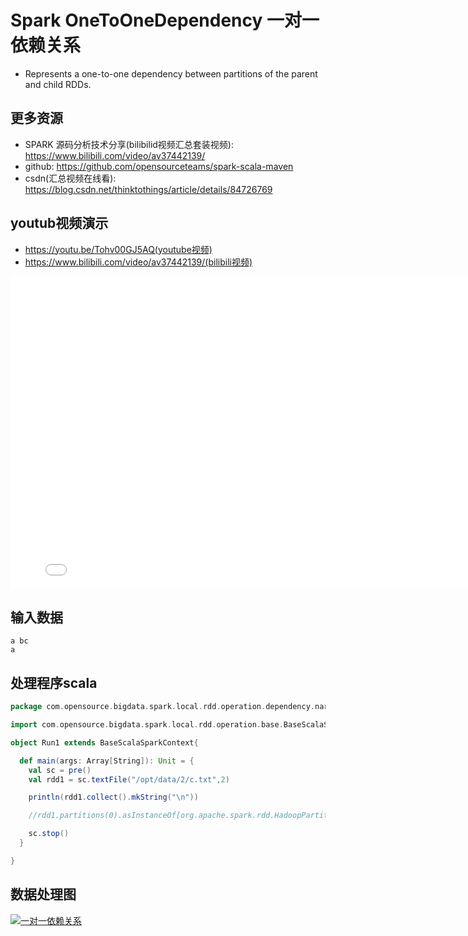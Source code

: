 # Spark OneToOneDependency 一对一依赖关系

-  Represents a one-to-one dependency between partitions of the parent and child RDDs.


## 更多资源
- SPARK 源码分析技术分享(bilibilid视频汇总套装视频): https://www.bilibili.com/video/av37442139/
- github: https://github.com/opensourceteams/spark-scala-maven
- csdn(汇总视频在线看): https://blog.csdn.net/thinktothings/article/details/84726769


## youtub视频演示
  - https://youtu.be/Tohv00GJ5AQ(youtube视频)
  - https://www.bilibili.com/video/av37442139/(bilibili视频)

<iframe   width="800" height="500" src="//player.bilibili.com/player.html?aid=37442139&cid=65822237&page=1" scrolling="no" border="0" frameborder="no" framespacing="0" allowfullscreen="true"> </iframe>


  
## 输入数据

```shell
a bc
a  
```

## 处理程序scala
```scala
package com.opensource.bigdata.spark.local.rdd.operation.dependency.narrow.n_02_RangeDependency

import com.opensource.bigdata.spark.local.rdd.operation.base.BaseScalaSparkContext

object Run1 extends BaseScalaSparkContext{

  def main(args: Array[String]): Unit = {
    val sc = pre()
    val rdd1 = sc.textFile("/opt/data/2/c.txt",2)

    println(rdd1.collect().mkString("\n"))

    //rdd1.partitions(0).asInstanceOf[org.apache.spark.rdd.HadoopPartition]

    sc.stop()
  }

}
```

## 数据处理图
[![一对一依赖关系](https://github.com/opensourceteams/spark-scala-maven/blob/master/md/images/rdd.denpendency/oneToOneDenpendency_2.png "一对一依赖关系")](https://github.com/opensourceteams/spark-scala-maven/blob/master/md/images/rdd.denpendency/oneToOneDenpendency_2.png "一对一依赖关系")



